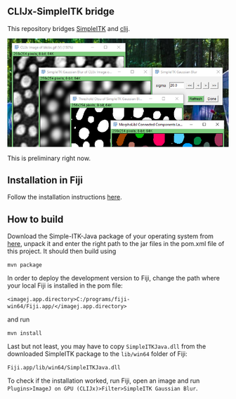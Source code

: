 ## CLIJx-SimpleITK bridge
This repository bridges [SimpleITK](https://simpleitk.org/) and [clij](https://clij.github.io).

![Image](images/screenshot.png)

This is preliminary right now.

## Installation in Fiji
Follow the installation instructions [here](https://clij.github.io/assistant/installation).

## How to build
Download the Simple-ITK-Java package of your operating system from [here](https://github.com/SimpleITK/SimpleITK/releases),
unpack it and enter the right path to the jar files in the pom.xml file of this project. It should then build using

```
mvn package
```

In order to deploy the development version to Fiji, change the path where your local Fiji is installed in the pom file:
```
<imagej.app.directory>C:/programs/fiji-win64/Fiji.app/</imagej.app.directory>
```

and run 

```
mvn install
```

Last but not least, you may have to copy `SimpleITKJava.dll` from the downloaded SimpleITK package to the `lib/win64` folder of Fiji:
```
Fiji.app/lib/win64/SimpleITKJava.dll
```

To check if the installation worked, run Fiji, open an image and run `Plugins>ImageJ on GPU (CLIJx)>Filter>SimpleITK Gaussian Blur`.
